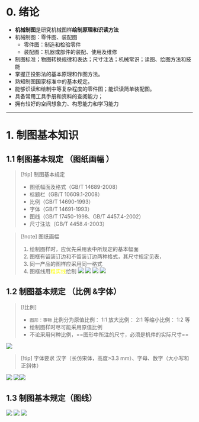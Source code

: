 # 0. 绪论 

- **机械制图**是研究机械图样**绘制原理和识读方法**
- 机械制图：零件图、装配图 
	- 零件图：制造和检验零件
	- 装配图：机器或部件的装配、使用及维修
- 制图标准；物图转换规律和表达；尺寸注法；机械常识；读图、绘图方法和技能
- 掌握正投影法的基本原理和作图方法。
- 熟知制图国家标准中的基本规定。
- 能够识读和绘制中等复杂程度的零件图；能识读简单装配图。 
- 具备常用工具手册和资料的查阅能力；
- 拥有较好的空间想象力、构思能力和学习能力
---
# 1. 制图基本知识 
## 1.1 制图基本规定 （图纸画幅 ）
>[!tip] 制图基本规定 
> - 图纸幅面及格式（GB/T 14689-2008） 
> - 标题栏（GB/T 10609.1-2008） 
> - 比例（GB/T 14690-1993）
> - 字体（GB/T 14691-1993） 
> - 图线（GB/T 17450-1998、GB/T 4457.4-2002） 
> - 尺寸注法（GB/T 4458.4-2003）

>[!note] 图纸画幅 
> 1. 绘制图样时，应优先采用表中所规定的基本幅面
> 2. 图框有留装订边和不留装订边两种格式，其尺寸规定见表，
> 3. 同一产品的图样应采用同一格式
> 4. 图框线用<font color="#ffff00">粗实线</font>绘制
![](https://office-imm-tmp-cn-beijing.oss-cn-beijing.aliyuncs.com/shapes%2Fa71dc25fba734cb1948258a2e69e56b977d52ecc%2Fcc98a933ddb449229a6438046a0fc9dac012dcdc?Expires=1742169599&OSSAccessKeyId=LTAI4FscTKTKuVw4DGJZtm3S&Signature=X6dxHBpRQSeNK9etDIKH1IICOBk%3D)
![](https://office-imm-tmp-cn-beijing.oss-cn-beijing.aliyuncs.com/shapes%2Fa71dc25fba734cb1948258a2e69e56b977d52ecc%2F99198680c679aa29101e94e69a0d639fd83fb8b0?Expires=1742169599&OSSAccessKeyId=LTAI4FscTKTKuVw4DGJZtm3S&Signature=8qCfzEcMdTLXazqAvNitvfBMYFQ%3D)
![](https://office-imm-tmp-cn-beijing.oss-cn-beijing.aliyuncs.com/shapes%2Fa71dc25fba734cb1948258a2e69e56b977d52ecc%2F6e72820277fbe25ad56db5c579a4bd7227488c2e?Expires=1742169599&OSSAccessKeyId=LTAI4FscTKTKuVw4DGJZtm3S&Signature=nxYO4hbmcXkAFBHa1IGIeY5KCo8%3D)
![](https://office-imm-tmp-cn-beijing.oss-cn-beijing.aliyuncs.com/shapes%2Fa71dc25fba734cb1948258a2e69e56b977d52ecc%2F809ad249ac4b799157b70ae8fa1e16f7dcac0fcd?Expires=1742169599&OSSAccessKeyId=LTAI4FscTKTKuVw4DGJZtm3S&Signature=ZhFYbsFlznmKMuYnbEv2g7n5U5k%3D)

## 1.2 制图基本规定 （比例 &字体）
>[!比例]
> - `图形：事物` 比例分为原值比例： 1∶1 放大比例： 2∶1 等缩小比例： 1∶2 等
> - 绘制图样时尽可能采用原值比例
> - 不论采用何种比例，==图形中所注的尺寸，必须是机件的实际尺寸==

![](https://office-imm-tmp-cn-beijing.oss-cn-beijing.aliyuncs.com/shapes%2Ff358ed5d2f94e3c5ae196614e4f5230461e55f44%2Fb541565189bb105c19024031b74ed5f2dc7ac688?Expires=1742169599&OSSAccessKeyId=LTAI4FscTKTKuVw4DGJZtm3S&Signature=04KdvUVmp3cWY%2B08ZIr8rWZ0Nv0%3D)

>[!tip] 字体要求 
> 汉字（长仿宋体，高度>3.3 mm）、字母、数字（大小写和正斜体）

![](https://office-imm-tmp-cn-beijing.oss-cn-beijing.aliyuncs.com/shapes%2Ff358ed5d2f94e3c5ae196614e4f5230461e55f44%2F291a8db876359870b95a9899fbd71894a667ac58?Expires=1742169599&OSSAccessKeyId=LTAI4FscTKTKuVw4DGJZtm3S&Signature=6whEmswVv%2BvHVNWvqeLJ7QdYacQ%3D)
![](https://office-imm-tmp-cn-beijing.oss-cn-beijing.aliyuncs.com/shapes%2Ff358ed5d2f94e3c5ae196614e4f5230461e55f44%2F266a78933390feb25356716fee582d022759d461?Expires=1742169599&OSSAccessKeyId=LTAI4FscTKTKuVw4DGJZtm3S&Signature=Bm2rfoIjE1fJtl8hhviZvR25wsc%3D)![](https://office-imm-tmp-cn-beijing.oss-cn-beijing.aliyuncs.com/shapes%2Ff358ed5d2f94e3c5ae196614e4f5230461e55f44%2Fbae57446b7130c21cbae9d616f1848c6acd10b94?Expires=1742169599&OSSAccessKeyId=LTAI4FscTKTKuVw4DGJZtm3S&Signature=Qe6giz1XbV5vMHEDrrp7Jy7gaFY%3D)
## 1.3 制图基本规定（图线）
![](https://office-imm-tmp-cn-beijing.oss-cn-beijing.aliyuncs.com/shapes%2Faacb3eb8ebc2733ae588d3b55757b93687900916%2F506966db7b661f9ebab0b81ca1e54efaf26f4078?Expires=1742169599&OSSAccessKeyId=LTAI4FscTKTKuVw4DGJZtm3S&Signature=NPe5rwZUKDBhXV6z%2BzNOD3Pcwqc%3D)
![](https://office-imm-tmp-cn-beijing.oss-cn-beijing.aliyuncs.com/shapes%2Faacb3eb8ebc2733ae588d3b55757b93687900916%2F90d5316ce97eeb23b5727255c125d7f8a242e71e?Expires=1742169599&OSSAccessKeyId=LTAI4FscTKTKuVw4DGJZtm3S&Signature=D3mAuL3YbYiGdpBmO76zW4Kw%2Bbs%3D)
![](https://office-imm-tmp-cn-beijing.oss-cn-beijing.aliyuncs.com/shapes%2Faacb3eb8ebc2733ae588d3b55757b93687900916%2Ff23df4bddbdac07631dd7f0c9dc1ee15699e1721?Expires=1742169599&OSSAccessKeyId=LTAI4FscTKTKuVw4DGJZtm3S&Signature=4HHVx1V7UXRTfI1FTccWE8%2FE%2F0o%3D)
